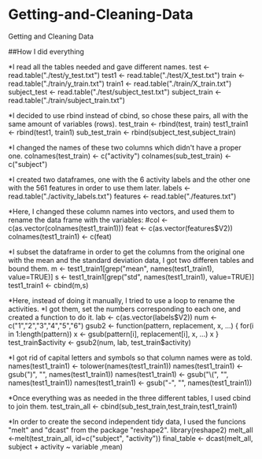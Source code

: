 Getting-and-Cleaning-Data
=========================

Getting and Cleaning Data

##How I did everything

*I read all the tables needed and gave different names.
test <- read.table("./test/y_test.txt")
test1 <- read.table("./test/X_test.txt")
train <- read.table("./train/y_train.txt")
train1 <- read.table("./train/X_train.txt")
subject_test <- read.table("./test/subject_test.txt")
subject_train <- read.table("./train/subject_train.txt")

*I decided to use rbind instead of cbind, so chose these pairs, all with the same amount of variables (rows).
test_train <- rbind(test, train)
test1_train1 <- rbind(test1, train1)
sub_test_train <- rbind(subject_test,subject_train)

*I changed the names of these two columns which didn't have a proper one.
colnames(test_train) <- c("activity")
colnames(sub_test_train) <- c("subject")

*I created two dataframes, one with the 6 activity labels and the other one with the 561 features in order to use them later.
labels <- read.table("./activity_labels.txt")
features <- read.table("./features.txt")

*Here, I changed these column names into vectors, and used them to rename the data frame with the variables:
#col <- c(as.vector(colnames(test1_train1)))
feat <- c(as.vector(features$V2))
colnames(test1_train1) <- c(feat)

*I subset the dataframe in order to get the columns from the original one with the mean and the standard deviation data, I got two differen tables and bound them.
m <- test1_train1[grep("mean", names(test1_train1), value=TRUE)]
s <- test1_train1[grep("std", names(test1_train1), value=TRUE)]
test1_train1 <- cbind(m,s)

*Here, instead of doing it manually, I tried to use a loop to rename the activities.
*I got them, set the numbers corresponding to each one, and created a function to do it.
lab <- c(as.vector(labels$V2))
num <- c("1","2","3","4","5","6")
gsub2 <- function(pattern, replacement, x, ...) {
  for(i in 1:length(pattern))
    x <- gsub(pattern[i], replacement[i], x, ...)
  x
}
test_train$activity <- gsub2(num, lab, test_train$activity)

*I got rid of capital letters and symbols so that column names were as told.
names(test1_train1) <- tolower(names(test1_train1))
names(test1_train1) <- gsub(")", "", names(test1_train1))
names(test1_train1) <- gsub("\\(", "", names(test1_train1))
names(test1_train1) <- gsub("-", "", names(test1_train1))

*Once everything was as needed in the three different tables, I used cbind to join them.
test_train_all <- cbind(sub_test_train,test_train,test1_train1)

*In order to create the second independent tidy data, I used the funcions "melt" and "dcast" from the package "reshape2".
library(reshape2)
melt_all <-melt(test_train_all, id=c("subject", "activity"))
final_table <- dcast(melt_all, subject + activity ~ variable ,mean)

